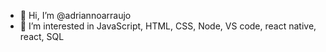 - 👋 Hi, I’m @adriannoarraujo
- 👀 I’m interested in JavaScript, HTML, CSS, Node, VS code, react native, react, SQL


<!---
adriannoarraujo/adriannoarraujo is a ✨ special ✨ repository because its `README.md` (this file) appears on your GitHub profile.
You can click the Preview link to take a look at your changes.
--->
